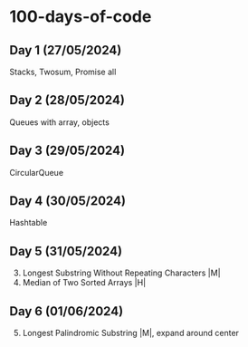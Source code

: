 # 100-days-of-code

## Day 1 (27/05/2024)

Stacks, Twosum, Promise all

## Day 2 (28/05/2024)

Queues with array, objects

## Day 3 (29/05/2024)

CircularQueue

## Day 4 (30/05/2024)

Hashtable

## Day 5 (31/05/2024)

3. Longest Substring Without Repeating Characters |M|
4. Median of Two Sorted Arrays |H|

## Day 6 (01/06/2024)

5. Longest Palindromic Substring |M|, expand around center
